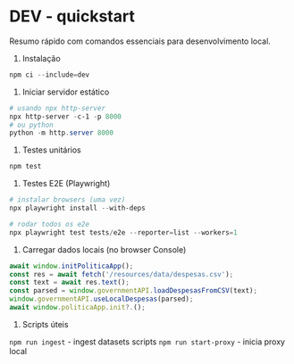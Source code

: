 # DEV - quickstart

Resumo rápido com comandos essenciais para desenvolvimento local.

 1. Instalação

 ```powershell
 npm ci --include=dev
 ```

 1. Iniciar servidor estático

 ```powershell
 # usando npx http-server
 npx http-server -c-1 -p 8000
 # ou python
 python -m http.server 8000
 ```

 1. Testes unitários

 ```powershell
 npm test
 ```

 1. Testes E2E (Playwright)

 ```powershell
 # instalar browsers (uma vez)
 npx playwright install --with-deps

 # rodar todos os e2e
 npx playwright test tests/e2e --reporter=list --workers=1
 ```

 1. Carregar dados locais (no browser Console)

 ```javascript
 await window.initPoliticaApp();
 const res = await fetch('/resources/data/despesas.csv');
 const text = await res.text();
 const parsed = window.governmentAPI.loadDespesasFromCSV(text);
 window.governmentAPI.useLocalDespesas(parsed);
 await window.politicaApp.init?.();
 ```

 1. Scripts úteis

`npm run ingest` - ingest datasets scripts
`npm run start-proxy` - inicia proxy local


